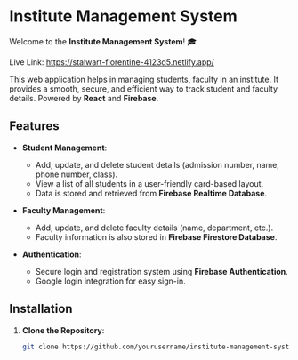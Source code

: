 # Institute Management System

Welcome to the **Institute Management System**! 🎓

Live Link: https://stalwart-florentine-4123d5.netlify.app/

This web application helps in managing students, faculty in an institute. It provides a smooth, secure, and efficient way to track student and faculty details.
Powered by **React** and **Firebase**.

## Features

- **Student Management**: 
  - Add, update, and delete student details (admission number, name, phone number, class).
  - View a list of all students in a user-friendly card-based layout.
  - Data is stored and retrieved from **Firebase Realtime Database**.

- **Faculty Management**:
  - Add, update, and delete faculty details (name, department, etc.).
  - Faculty information is also stored in **Firebase Firestore Database**.

- **Authentication**:
  - Secure login and registration system using **Firebase Authentication**.
  - Google login integration for easy sign-in.


## Installation

1. **Clone the Repository**:

   ```bash
   git clone https://github.com/yourusername/institute-management-system.git
